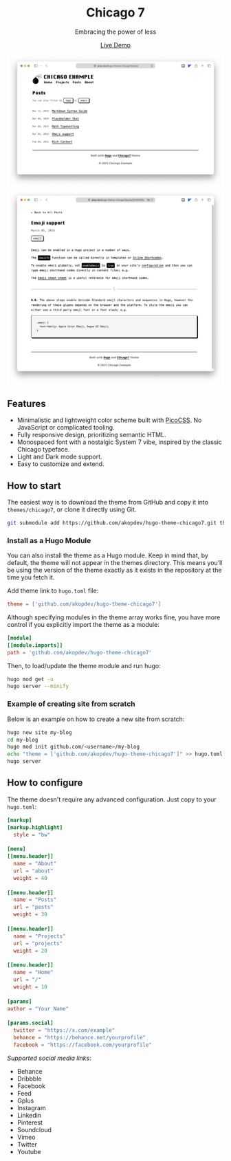 <h1 align="center">Chicago 7</h1>
<p align="center">Embracing the power of less</p>
<p align="center"><a href="https://akop.dev/hugo-theme-chicago7">Live Demo</a></p>

![Chicago7 Hugo Theme](https://github.com/akopdev/hugo-theme-chicago7/blob/main/images/tn.png)
![Chicago7 Hugo Theme](https://github.com/akopdev/hugo-theme-chicago7/blob/main/images/screenshot.png)

## Features
- Minimalistic and lightweight color scheme built with [PicoCSS](https://picocss.com/). No JavaScript or complicated tooling.
- Fully responsive design, prioritizing semantic HTML.
- Monospaced font with a nostalgic System 7 vibe, inspired by the classic Chicago typeface.
- Light and Dark mode support.
- Easy to customize and extend.

## How to start

The easiest way is to download the theme from GitHub and copy it into `themes/chicago7`, or clone it directly using Git.

```sh
git submodule add https://github.com/akopdev/hugo-theme-chicago7.git themes/chicago7
```

### Install as a Hugo Module

You can also install the theme as a Hugo module. Keep in mind that, by default, the theme will not appear in the themes directory. 
This means you’ll be using the version of the theme exactly as it exists in the repository at the time you fetch it.

Add theme link to `hugo.toml` file:

```toml
theme = ['github.com/akopdev/hugo-theme-chicago7']
```

Although specifying modules in the theme array works fine, you have more control if you explicitly import the theme as a module:

```toml
[module]
[[module.imports]]
path = 'github.com/akopdev/hugo-theme-chicago7'
```
Then, to load/update the theme module and run hugo:

```sh
hugo mod get -u
hugo server --minify
```

### Example of creating site from scratch

Below is an example on how to create a new site from scratch:

```sh
hugo new site my-blog
cd my-blog
hugo mod init github.com/<username>/my-blog
echo "theme = ['github.com/akopdev/hugo-theme-chicago7']" >> hugo.toml
hugo server
```


## How to configure

The theme doesn't require any advanced configuration. Just copy to your `hugo.toml`:

```toml
[markup]
[markup.highlight]
  style = "bw"

[menu]
[[menu.header]]
  name = "About"
  url = "about"
  weight = 40

[[menu.header]]
  name = "Posts"
  url = "posts"
  weight = 30

[[menu.header]]
  name = "Projects"
  url = "projects"
  weight = 20

[[menu.header]]
  name = "Home"
  url = "/"
  weight = 10

[params]
author = "Your Name"

[params.social]
  twitter = "https://x.com/example"
  behance = "https://behance.net/yourprofile"
  facebook = "https://facebook.com/yourprofile"
```

*Supported social media links*:

- Behance  
- Dribbble 
- Facebook 
- Feed     
- Gplus    
- Instagram
- Linkedin 
- Pinterest
- Soundcloud
- Vimeo    
- Twitter        
- Youtube  

